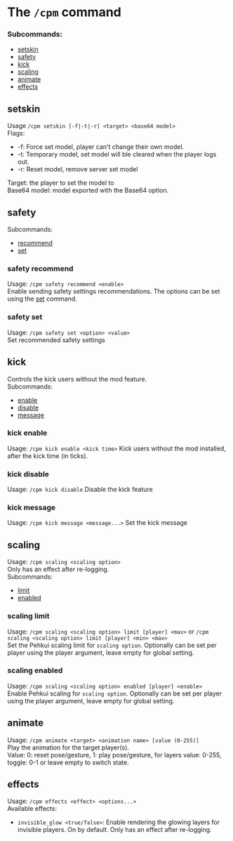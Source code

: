 # The `/cpm` command
### Subcommands:
* [setskin](#setskin)
* [safety](#safety)
* [kick](#kick)
* [scaling](#scaling)
* [animate](#animate)
* [effects](#effects)

## setskin
Usage `/cpm setskin [-f|-t|-r] <target> <base64 model>`  
Flags:
* -f: Force set model, player can't change their own model.
* -t: Temporary model, set model will ble cleared when the player logs out.
* -r: Reset model, remove server set model

Target: the player to set the model to  
Base64 model: model exported with the Base64 option.

## safety
Subcommands:
* [recommend](#safety-recommend)
* [set](#safety-set)

### safety recommend
Usage: `/cpm safety recommend <enable>`  
Enable sending safety settings recommendations. The options can be set using the [set](#safety-set) command.

### safety set
Usage: `/cpm safety set <option> <value>`  
Set recommended safety settings

## kick
Controls the kick users without the mod feature.  
Subcommands:
* [enable](#kick-enable)
* [disable](#kick-disable)
* [message](#kick-message)

### kick enable
Usage: `/cpm kick enable <kick time>`
Kick users without the mod installed, after the kick time (in ticks).

### kick disable
Usage: `/cpm kick disable`
Disable the kick feature

### kick message
Usage: `/cpm kick message <message...>`
Set the kick message

## scaling
Usage: `/cpm scaling <scaling option>`  
Only has an effect after re-logging.  
Subcommands:
* [limit](#scaling-limit)
* [enabled](#scaling-enabled)

### scaling limit
Usage: `/cpm scaling <scaling option> limit [player] <max>` or `/cpm scaling <scaling option> limit [player] <min> <max>`  
Set the Pehkui scaling limit for `scaling option`. Optionally can be set per player using the player argument, leave empty for global setting.

### scaling enabled
Usage: `/cpm scaling <scaling option> enabled [player] <enable>`  
Enable Pehkui scaling for `scaling option`. Optionally can be set per player using the player argument, leave empty for global setting.

## animate
Usage: `/cpm animate <target> <animation name> [value (0-255)]`  
Play the animation for the target player(s).  
Value: 0: reset pose/gesture, 1: play pose/gesture, for layers value: 0-255, toggle: 0-1 or leave empty to switch state.

## effects
Usage: `/cpm effects <effect> <options...>`  
Available effects:  
- `invisible_glow <true/false>`: Enable rendering the glowing layers for invisible players. On by default. Only has an effect after re-logging.  


